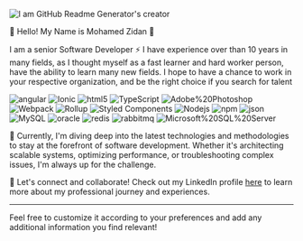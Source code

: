 ![I am GitHub Readme Generator's creator](https://lh3.googleusercontent.com/fife/ALs6j_Fqk9iijHXmF6JAUSipru1zO2yPzqNUTIsL4v3z8oA9CvKdDI9jyQa3NqmH2ttyZ_7sN1xWUEqq8bs0WOqb-m6gVKUeMPYCif50jTrDZeqxM64UKR5RjVTcA4OU2V4vrYDsK9sHAU1fJEAhu25QZwL6SSegUrDbUWMe5WFSl4IQAcgfrleKoLqxwUqd-9qIwS2Q_LeO7r337QlTaOjgarYcVHd-CZUWO6_QwH7Up0eUHUMcfciYlzsJ8GmaA4gitOYGNATHPVZ3o6HLIcBVFVqjky64--G7su-wyMZFeau70jLSzU607ag0sx0o7WXCDH65FnO9HaeKk4KNKJNIazn3L1HAnSvMId9qWZTpa9nL1Sz-XYT1arvAWvHC7mROWZOUf1ZNDksYP33YK-zWgi4b-Qcaak5wpAqsE4KEArh6CBL4WtSNVI8pPxF0zPFh7il6l1EP05ax6V9nwF3UpFCOvOhcqJ7cYrAj4-h-CEiX1XinW-sMS1ZLQwQOb7k12Ibe5YUlmn4LwhOAZMWCVGFUTVAqNkfEEjV43CyIz0yxsDD3f54eJaIQ3OZHfbH_VKffB6p_NNhjNrjVSXSiMfdqaNnd_Tb3cSpejD_2ZdOBTfSzr4ukRI7V3KghLXsOA_da_qsSkvG74crK4TlYVgfrYCZlj2Mpk6XtI1O90ILqlI1DMhAlf4Eipn1KHvZvY5PNWu5jaVj04N0xT2SZFmPv9ssV-zxw7MQdAlxGYnt3cJHY8DcTLzq2-6zaNjIvD4xOZePefkUerBo6A5_zxACeYuPJ92SS70wGNxYKm3s8koTh-2mO-rZgE2J8iIJ9M_s343Vm1PlEPQhXVOl7EI6BpiGHOx1u5HJ9MCzr8r2Yqw4NFLOmfxa6WuQHeadW8qqtBmAdp4--bO88hQ4aWyhsDBKeFc0fuvV99CI4ioDpEiz7eoeIXz--6bxf2CeqsLM4PEqP85fn_QFtjUgl5UHb9ntwKo_ksyuG6tBzPUu-Zlhx9l4XwC6JIlpirY36vmkWLq1F28uGlI2U4mAKq3ldlHOZqQ3O1WR7X4C4DYZI9Ne9z7J8Ih1SV0ggNXuHf5-lboe3wJ2wxM4wrHKGlh2ajWOZw7n0tx5qGwFh0wroVwM9JHwmuvYzJoF4UFRXrCSWCs7yagoBgSretG9Gl7UfmIO42JbCu2P66fNaDa2BEw0HazgwlP9-2souSe51NYLzqjt7Kqky2x_1SyR6pV9xnDn6_WgVaGmLbwHoeox72emMyPG0fyzhhT2cc9qT4LhuWjNTWyhGRwGCzm8XdQ-ccuz13QBqNddMuiIX5eeudQtPQk6tXZMqF4yiGVGLzXK_-hcsvrpEbVGi2hpn28v2Q3FgcmvH855Q7Y91dS3CHPX8m2_jJKAw4evhf_EbjbHYacEHxW2oGUeO_8hBb0zzpLovqTWokO-A_Uz9X0JIa_OdCdtA1o_a5sqBuiUa_D71Tc1qfTFgh8greabbPu-ko6hBH6fGQAT0tWqEPH0KlDrgB4BeDGU8nuzmwMjrBdrhfFBrnBgd8aCxoxrHlBooMYJ8-ZTywEc1QcB-8Gf1BQ9KxMkx0fZjrGqCwIjvSKrHM-5-qT1V=w1920-h868)

👋 Hello! My Name is Mohamed Zidan 👋

I am a senior Software Developer ⚡ I have experience over than 10 years in many fields, as I thought myself as a fast learner and hard worker person, have the ability to learn many new fields.
I hope to have a chance to work in your respective organization, and be the right choice if you search for talent

<img alt="angular" src="https://img.shields.io/badge/-Angular-DD0031?style=flat-square&amp;logo=angular&amp;logoColor=white" style="max-width: 100%;">  <img alt="Ionic" src="https://img.shields.io/badge/Ionic-3880FF?style=flat-square&logo=Ionic&logoColor=black" style="max-width: 100%;"> <img alt="html5" src="https://img.shields.io/badge/-HTML5-E34F26?style=flat-square&amp;logo=html5&amp;logoColor=white" style="max-width: 100%;"> <img alt="TypeScript" src="https://img.shields.io/badge/-TypeScript-007ACC?style=flat-square&amp;logo=typescript&amp;logoColor=white" style="max-width: 100%;"> <img alt="Adobe%20Photoshop" src="https://img.shields.io/badge/Adobe%20Photoshop-31A8FF?style=flat-square&logo=Adobe%20Photoshop&logoColor=black" style="max-width: 100%;"> <img alt="Webpack" src="https://img.shields.io/badge/-Webpack-8DD6F9?style=flat-square&amp;logo=webpack&amp;logoColor=white" style="max-width: 100%;"> <img alt="Rollup" src="https://img.shields.io/badge/-Rollup-EC4A3F?style=flat-square&amp;logo=rollup.js&amp;logoColor=white" style="max-width: 100%;"> <img alt="Styled Components" src="https://img.shields.io/badge/-Styled_Components-db7092?style=flat-square&amp;logo=styled-components&amp;logoColor=white" style="max-width: 100%;">  <img alt="Nodejs" src="https://img.shields.io/badge/-Nodejs-43853d?style=flat-square&amp;logo=Node.js&amp;logoColor=white" style="max-width: 100%;"> 
<img alt="npm" src="https://img.shields.io/badge/-NPM-CB3837?style=flat-square&amp;logo=npm&amp;logoColor=white" style="max-width: 100%;"> 
<img alt="json" src="https://img.shields.io/badge/json-5E5C5C?style=flat-square&logo=json&logoColor=white" style="max-width: 100%;"> <img alt="MySQL" src="https://img.shields.io/badge/MySQL-005C84?style=flat-square&logo=mysql&logoColor=black" style="max-width: 100%;"> <img alt="oracle" src="https://img.shields.io/badge/Oracle-F80000?style=flat-square&logo=oracle&logoColor=black" style="max-width: 100%;"> <img alt="redis" src="https://img.shields.io/badge/redis-%23DD0031.svg?style=flat-square&logo=redis&logoColor=white" style="max-width: 100%;">  <img alt="rabbitmq" src="https://img.shields.io/badge/rabbitmq-%23FF6600.svg?&style=flat-square&logo=rabbitmq&logoColor=white" style="max-width: 100%;"> <img alt="Microsoft%20SQL%20Server" src="https://img.shields.io/badge/Microsoft%20SQL%20Server-CC2927?style=flat-square&logo=microsoft%20sql%20server&logoColor=white" style="max-width: 100%;">

🚀 Currently, I'm diving deep into the latest technologies and methodologies to stay at the forefront of software development. Whether it's architecting scalable systems, optimizing performance, or troubleshooting complex issues, I'm always up for the challenge.

🌟 Let's connect and collaborate! Check out my LinkedIn profile [here](https://eg.linkedin.com/in/mohamed-zidan-96912457) to learn more about my professional journey and experiences.

---

Feel free to customize it according to your preferences and add any additional information you find relevant!

<!--
**esmart-mzidan/esmart-mzidan** is a ✨ _special_ ✨ repository because its `README.md` (this file) appears on your GitHub profile.

Here are some ideas to get you started:

- 🔭 I’m currently working on ...
- 🌱 I’m currently learning ...
- 👯 I’m looking to collaborate on ...
- 🤔 I’m looking for help with ...
- 💬 Ask me about ...
- 📫 How to reach me: ...
- 😄 Pronouns: ...
- ⚡ Fun fact: ...
-->
